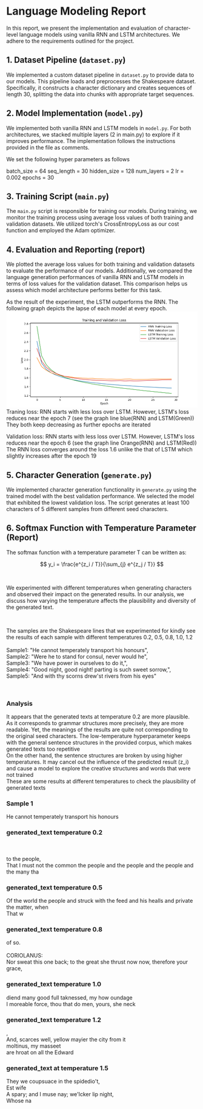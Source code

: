 # Language Modeling Report

In this report, we present the implementation and evaluation of character-level language models using vanilla RNN and LSTM architectures. We adhere to the requirements outlined for the project.

## 1. Dataset Pipeline (`dataset.py`)

We implemented a custom dataset pipeline in `dataset.py` to provide data to our models. This pipeline loads and preprocesses the Shakespeare dataset. Specifically, it constructs a character dictionary and creates sequences of length 30, splitting the data into chunks with appropriate target sequences.

## 2. Model Implementation (`model.py`)

We implemented both vanilla RNN and LSTM models in `model.py`. For both architectures, we stacked multiple layers (2 in main.py) to explore if it improves performance. The implementation follows the instructions provided in the file as comments.

We set the following hyper parameters as follows

batch_size = 64
seq_length = 30
hidden_size = 128
num_layers = 2
lr = 0.002
epochs = 30

## 3. Training Script (`main.py`)

The `main.py` script is responsible for training our models. During training, we monitor the training process using average loss values of both training and validation datasets. We utilized torch's CrossEntropyLoss as our cost function and employed the Adam optimizer.

## 4. Evaluation and Reporting (report)

We plotted the average loss values for both training and validation datasets to evaluate the performance of our models. Additionally, we compared the language generation performances of vanilla RNN and LSTM models in terms of loss values for the validation dataset. This comparison helps us assess which model architecture performs better for this task.

As the result of the experiment, the LSTM outperforms the RNN. The following graph depicts the lapse of each model at every epoch.
![Alt text](./images/model_results.png)
Traning loss:
RNN starts with less loss over LSTM. However, LSTM's loss reduces near the epoch 7 (see the graph line blue(RNN) and LSTM(Green))
They both keep decreasing as further epochs are iterated

Validation loss:
RNN starts with less loss over LSTM. However, LSTM's loss reduces near the epoch 6 (see the graph line Orange(RNN) and LSTM(Red))
The RNN loss converges around the loss 1.6 unlike the that of LSTM which slightly increases after the epoch 19


## 5. Character Generation (`generate.py`)

We implemented character generation functionality in `generate.py` using the trained model with the best validation performance. We selected the model that exhibited the lowest validation loss. The script generates at least 100 characters of 5 different samples from different seed characters.

## 6. Softmax Function with Temperature Parameter (Report)

The softmax function with a temperature parameter T can be written as:

$$
y_i = \frac{e^{z_i / T}}{\sum_{j} e^{z_j / T}}
$$

<br>

We experimented with different temperatures when generating characters and observed their impact on the generated results. In our analysis, we discuss how varying the temperature affects the plausibility and diversity of the generated text.

<br>

The samples are the Shakespeare lines that we experimented for kindly see the results of each sample with different temperatures 0.2, 0.5, 0.8, 1.0, 1.2
<br><br>
Sample1: "He cannot temperately transport his honours",
<br>
Sample2: "Were he to stand for consul, never would he",
<br>
Sample3: "We have power in ourselves to do it,",
<br>
Sample4: "Good night, good night! parting is such sweet sorrow,",
<br>
Sample5: "And with thy scorns drew'st rivers from his eyes"

<br>

### Analysis
It appears that the generated texts at temperature 0.2 are more plausible. As it corresponds to grammar structures more precisely, they are more readable.
Yet, the meanings of the results are quite not corresponding to the original seed characters. 
The low-temperature hyperparameter keeps with the general sentence structures in the provided corpus, which makes generated texts too repetitive
<br>
On the other hand, the sentence structures are broken by using higher temperatures. 
It may cancel out the influence of the predicted result (z_i) and cause a model to explore the creative structures and words that were not trained
<br>
These are some results at different temperatures to check the plausibility of generated texts

### Sample 1
He cannot temperately transport his honours

### generated_text temperature  0.2
<br><br>
to the people,<br>
That I must not the common the people and the people and the people and the many tha

### generated_text temperature  0.5
Of the world the people and struck with the feed and his healls and private the matter, when<br>
That w

### generated_text temperature  0.8
   of so.<br>
<br>
CORIOLANUS:<br>
Nor sweat this one back; to the great she thrust now now, therefore your grace,<br>

### generated_text temperature  1.0
   diend many good full taknessed, my how oundage<br>
I moreable force, thou that do men, yours, she neck <br>

### generated_text temperature  1.2
  ,<br>
And, scarces well, yellow mayier the city from it<br>
moltinus, my masseet<br>
are hroat on all the Edward<br>

### generated_text at temperature  1.5
They we coupsuace in the spidedio't,<br>
Est wife<br>
A spary; and I muse nay; we'lcker lip night,<br>
Whose na

